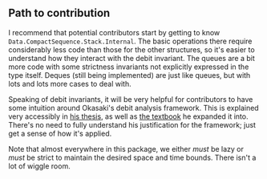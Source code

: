 ## Path to contribution

I recommend that potential contributors start by
getting to know `Data.CompactSequence.Stack.Internal`.
The basic operations there require considerably
less code than those for the other structures, so
it's easier to understand how they interact with
the debit invariant. The queues are a bit more
code with some strictness invariants not explicitly
expressed in the type itself. Deques
(still being implemented) are just like queues,
but with lots and lots more cases to deal with.

Speaking of debit invariants, it
will be very helpful for contributors to have some
intuition around Okasaki's debit analysis framework.
This is explained very accessibly in
[his thesis](http://www.cs.cmu.edu/~rwh/theses/okasaki.pdf),
as well as
[the textbook](https://www.goodreads.com/book/show/594288.Purely_Functional_Data_Structures)
he expanded it into. There's no need to fully
understand his justification for the framework; just
get a sense of how it's applied.

Note that almost everywhere in this package,
we either *must* be lazy or *must* be strict
to maintain the desired space and time bounds.
There isn't a lot of wiggle room.
